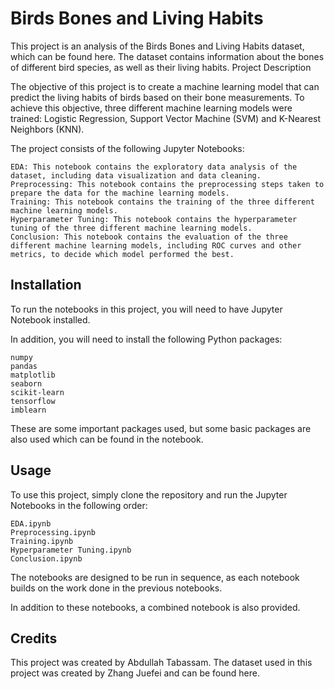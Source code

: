 # Birds Bones and Living Habits

This project is an analysis of the Birds Bones and Living Habits dataset, which can be found here. The dataset contains information about the bones of different bird species, as well as their living habits.
Project Description

The objective of this project is to create a machine learning model that can predict the living habits of birds based on their bone measurements. To achieve this objective, three different machine learning models were trained: Logistic Regression, Support Vector Machine (SVM) and K-Nearest Neighbors (KNN).

The project consists of the following Jupyter Notebooks:

    EDA: This notebook contains the exploratory data analysis of the dataset, including data visualization and data cleaning.
    Preprocessing: This notebook contains the preprocessing steps taken to prepare the data for the machine learning models.
    Training: This notebook contains the training of the three different machine learning models.
    Hyperparameter Tuning: This notebook contains the hyperparameter tuning of the three different machine learning models.
    Conclusion: This notebook contains the evaluation of the three different machine learning models, including ROC curves and other metrics, to decide which model performed the best.

## Installation

To run the notebooks in this project, you will need to have Jupyter Notebook installed. 

In addition, you will need to install the following Python packages:

    numpy
    pandas
    matplotlib
    seaborn
    scikit-learn
    tensorflow
    imblearn

These are some important packages used, but some basic packages are also used which can be found in the notebook.

## Usage

To use this project, simply clone the repository and run the Jupyter Notebooks in the following order:

    EDA.ipynb
    Preprocessing.ipynb
    Training.ipynb
    Hyperparameter Tuning.ipynb
    Conclusion.ipynb

The notebooks are designed to be run in sequence, as each notebook builds on the work done in the previous notebooks.

In addition to these notebooks, a combined notebook is also provided.

## Credits

This project was created by Abdullah Tabassam. The dataset used in this project was created by Zhang Juefei and can be found here.